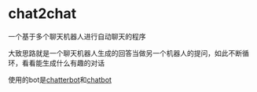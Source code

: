 # chat2chat
一个基于多个聊天机器人进行自动聊天的程序

大致思路就是一个聊天机器人生成的回答当做另一个机器人的提问，如此不断循环，看看能生成什么有趣的对话

使用的bot是[chatterbot](https://github.com/gunthercox/ChatterBot)和[chatbot](https://github.com/sohelamin/chatbot)
